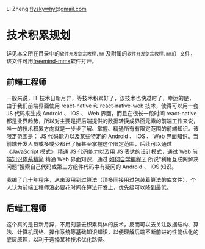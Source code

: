 Li Zheng <flyskywhy@gmail.com>

# 技术积累规划

详见本文所在目录中的`软件开发剑宗教程.mm` 及附属的`软件开发剑宗教程.mmx`）文件，该文件可用[freemind-mmx](https://github.com/flyskywhy/g-lfs/blob/master/freemind-mmx-1.0.1.tgz)软件打开。

## 前端工程师
一般来说，IT 技术日新月异，等技术积累好了，该技术也快过时了，幸运的是，由于我们前端界面使用 react-native 和 react-native-web 技术，使得可以用一套 JS 代码来生成 Android 、 iOS 、 Web 界面，而且在很长一段时间 react-native 都是业界趋势，所以对主要是把后端提供的数据转换成界面元素的前端工作来说，唯一的技术积累方向就是一步步了解、掌握、精通所有有限定范围的前端知识。该限定范围是： JS 代码能力以及某些特定的 Android 、 iOS 、 Web 界面知识。当前端开发人员或多或少都已了解甚至掌握这个限定范围，后续可以通过 [《JavaScript 模式》](https://wizardforcel.gitbooks.io/javascript-patterns/content/index.html) 精通 JS 代码能力以及用 JS 表达的设计模式，通过 [Web 前端知识体系精简](http://www.linuxeden.com/a/8182) 精通 Web 界面知识，通过 [如何自学编程？](https://www.bilibili.com/read/cv578131/) 所说“利用互联网解决问题”搜索自己代码或第三方组件代码中有疑问的 Android 、 iOS 知识。

我编了几十年程序，从来没用到过算法（顶多间接用过包装着算法的库文件），个人认为前端工程师没必要花时间在算法开发上，优先级可以降到最低。

## 后端工程师
这个真的是日新月异，不用刻意去积累具体的技术，反而可以去关注数据结构、算法、计算机网络、操作系统等基础知识知识，以便理解后端不断前进的性能优化的底层原理，以利于选择某种技术优化路径。
